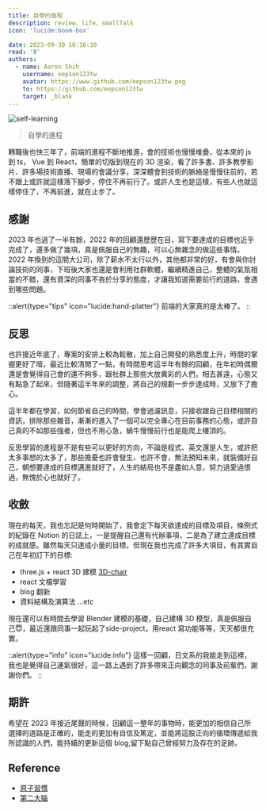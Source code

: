 ```yaml
---
title: 自學的進程
description: review、life、smallTalk
icon: 'lucide:boom-box'

date: 2023-09-30 16:16:10
read: '8'
authors:
  - name: Aaron Shih
    username: eepson123tw
    avatar: https://www.github.com/eepson123tw.png
    to: https://github.com/eepson123tw
    target: _blank
---
```


![self-learning](/images/smalltalk/self-learning.webp)

> 自學的進程

轉職後也快三年了，前端的進程不斷地推進，會的技術也慢慢堆疊，從本來的 js 到 ts， Vue 到 React，簡單的切版到現在的 3D 渲染，看了許多書、許多教學影片、許多場技術直播、現場的會議分享，深深體會到技術的脈絡是慢慢往前的，若不跟上或許就這樣落下腳步，停住不再前行了。或許人生也是這樣，有些人也就這樣停住了，不再前進，就在止步了。

## 感謝

2023 年也過了一半有餘，2022 年的回顧還歷歷在目，寫下要達成的目標也近乎完成了，還多做了幾項，真是佩服自己的無趣，可以心無雜念的做這些事情。2022 年換到的這間大公司，除了薪水不太行以外，其他都非常的好，有會與你討論技術的同事，下班後大家也還是會利用社群軟體，繼續精進自己，整體的氣氛相當的不錯，還有資深的同事不吝於分享的態度，才讓我知道需要前行的道路，會遇到哪些問題。

::alert{type="tips" icon="lucide:hand-platter"}
前端的大家真的是太棒了。
::

## 反思

也許接近年底了，專案的安排上較為鬆散，加上自己開發的熟悉度上升，時間的掌握更好了噎，最近比較清閒了一點，有時間思考這半年有餘的回顧，在年初時偶爾還是會覺得自己會的還不夠多，跟社群上那些大放異彩的人們，相去甚遠，心態又有點急了起來，但隨著這半年來的調整，將自己的規劃一步步達成時，又放下了擔心。

這半年都在學習，如何節省自己的時間，學會過濾訊息，只接收跟自己目標相關的資訊，排除那些雜音，漸漸的進入了一個可以完全專心在目前事務的心態，或許自己真的不如那些強者，但也不用心急，蝸牛慢慢前行也是能爬上樓頂的。

反思學習的進程是不是有些可以更好的方向，不論是程式、英文還是人生，或許把太多事想的太多了，那些擔憂也許會發生、也許不會，無法預知未來，就裝備好自己，朝想要達成的目標邁進就好了，人生的結局也不是盡如人意，努力過愛過恨過，無愧於心也就好了。

## 收斂

現在的每天，我也忘記是何時開始了，我會定下每天欲達成的目標及項目，條例式的紀錄在 Notion 的日誌上，一是提醒自己還有代辦事項，二是為了建立達成目標的成就感。雖然每天只達成小量的目標，但現在我也完成了許多大項目，有其實自己在年初訂下的目標:

- three.js + react 3D 建模 [3D-chair](https://attack-on-titan-suwareyo-raina.zeabur.app/)
- react 文檔學習
- blog 翻新
- 資料結構及演算法 ...etc

現在還可以有時間去學習 Blender 建模的基礎，自己建構 3D 模型，真是佩服自己😇，最近還跟同事一起玩起了side-project，用react 寫功能等等，天天都很充實。

::alert{type="info" icon="lucide:info"}
這樣一回顧，日文系的我能走到這裡，我也是覺得自己運氣很好，這一路上遇到了許多帶來正向觀念的同事及前輩們，謝謝你們。
::

## 期許

希望在 2023 年接近尾聲的時候，回顧這一整年的事物時，能更加的相信自己所選擇的道路是正確的，能走的更加有自信及篤定，並能將這股正向的循環傳遞給我所認識的人們，能持續的更新這個 blog,留下點自己曾經努力及存在的足跡。

## Reference

- [原子習慣](https://www.books.com.tw/products/0010822522)
- [第二大腦](https://www.books.com.tw/products/0010948656?sloc=main)
